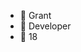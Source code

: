- 👋 Grant
- 👀 Developer 
- 🌱 18

<!---
Grant46/Grant46 is a ✨ special ✨ repository because its `README.md` (this file) appears on your GitHub profile.
You can click the Preview link to take a look at your changes.
--->
